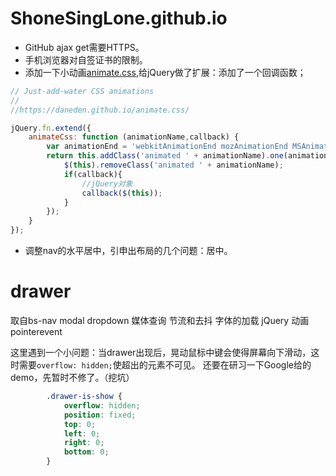 # ShoneSingLone.github.io

- GitHub ajax get需要HTTPS。
- 手机浏览器对自签证书的限制。
- 添加一下小动画[animate.css](https://daneden.github.io/animate.css/),给jQuery做了扩展：添加了一个回调函数；

```js
// Just-add-water CSS animations
// 
//https://daneden.github.io/animate.css/

jQuery.fn.extend({
	animateCss: function (animationName,callback) {
		var animationEnd = 'webkitAnimationEnd mozAnimationEnd MSAnimationEnd oanimationend animationend';
		return this.addClass('animated ' + animationName).one(animationEnd, function () { 
			$(this).removeClass('animated ' + animationName); 
			if(callback){
                //jQuery对象
				callback($(this));
			}
		});
	}
});
```
- 调整nav的水平居中，引申出布局的几个问题：居中。

# drawer
取自bs-nav
modal
dropdown
媒体查询
节流和去抖
字体的加载
jQuery 动画
pointerevent

这里遇到一个小问题：当drawer出现后，晃动鼠标中键会使得屏幕向下滑动，这时需要`overflow: hidden;`使超出的元素不可见。
还要在研习一下Google给的demo，先暂时不修了。（挖坑）
```css
        .drawer-is-show {
			overflow: hidden;
            position: fixed;
            top: 0;
            left: 0;
            right: 0;
            bottom: 0;
        }
```